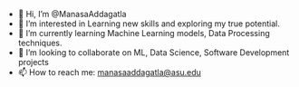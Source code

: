 - 👋 Hi, I’m @ManasaAddagatla
- 👀 I’m interested in Learning new skills and exploring my true potential.
- 🌱 I’m currently learning Machine Learning models, Data Processing techniques. 
- 💞️ I’m looking to collaborate on ML, Data Science, Software Development projects
- 📫 How to reach me: manasaaddagatla@asu.edu

<!---
ManasaAddagatla/ManasaAddagatla is a ✨ special ✨ repository because its `README.md` (this file) appears on your GitHub profile.
You can click the Preview link to take a look at your changes.
--->
